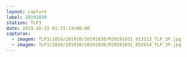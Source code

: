 ```yaml
---
layout: capture
label: 20191030
station: TLP3
date: 2019-10-31 01:31:13+00:00
capturas:
  - imagem: TLP3/2019/201910/20191030/M20191031_013113_TLP_3P.jpg
  - imagem: TLP3/2019/201910/20191030/M20191031_052654_TLP_3P.jpg
---
```

